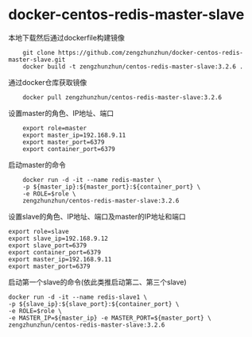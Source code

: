 # docker-centos-redis-master-slave
本地下载然后通过dockerfile构建镜像

		git clone https://github.com/zengzhunzhun/docker-centos-redis-master-slave.git 
		docker build -t zengzhunzhun/centos-redis-master-slave:3.2.6 . 
    
通过docker仓库获取镜像

		docker pull zengzhunzhun/centos-redis-master-slave:3.2.6 
设置master的角色、IP地址、端口
		
		export role=master 
		export master_ip=192.168.9.11 
		export master_port=6379  
		export container_port=6379 
启动master的命令

		docker run -d -it --name redis-master \ 
		-p ${master_ip}:${master_port}:${container_port} \ 
		-e ROLE=$role \   
		zengzhunzhun/centos-redis-master-slave:3.2.6
设置slave的角色、IP地址、端口及master的IP地址和端口

    export role=slave
    export slave_ip=192.168.9.12
    export slave_port=6379
    export container_port=6379
    export master_ip=192.168.9.11
    export master_port=6379
启动第一个slave的命令(依此类推启动第二、第三个slave)

    docker run -d -it --name redis-slave1 \
    -p ${slave_ip}:${slave_port}:${container_port} \
    -e ROLE=$role \
    -e MASTER_IP=${master_ip} -e MASTER_PORT=${master_port} \
    zengzhunzhun/centos-redis-master-slave:3.2.6
